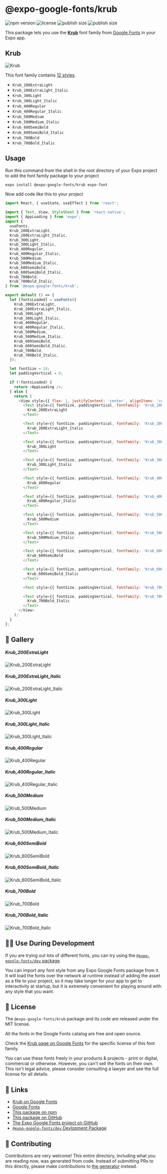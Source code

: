 # @expo-google-fonts/krub

![npm version](https://flat.badgen.net/npm/v/@expo-google-fonts/krub)
![license](https://flat.badgen.net/github/license/expo/google-fonts)
![publish size](https://flat.badgen.net/packagephobia/install/@expo-google-fonts/krub)
![publish size](https://flat.badgen.net/packagephobia/publish/@expo-google-fonts/krub)

This package lets you use the [**Krub**](https://fonts.google.com/specimen/Krub) font family from [Google Fonts](https://fonts.google.com/) in your Expo app.

## Krub

![Krub](./font-family.png)

This font family contains [12 styles](#-gallery).

- `Krub_200ExtraLight`
- `Krub_200ExtraLight_Italic`
- `Krub_300Light`
- `Krub_300Light_Italic`
- `Krub_400Regular`
- `Krub_400Regular_Italic`
- `Krub_500Medium`
- `Krub_500Medium_Italic`
- `Krub_600SemiBold`
- `Krub_600SemiBold_Italic`
- `Krub_700Bold`
- `Krub_700Bold_Italic`

## Usage

Run this command from the shell in the root directory of your Expo project to add the font family package to your project
```sh
expo install @expo-google-fonts/krub expo-font
```

Now add code like this to your project
```js
import React, { useState, useEffect } from 'react';

import { Text, View, StyleSheet } from 'react-native';
import { AppLoading } from 'expo';
import {
  useFonts,
  Krub_200ExtraLight,
  Krub_200ExtraLight_Italic,
  Krub_300Light,
  Krub_300Light_Italic,
  Krub_400Regular,
  Krub_400Regular_Italic,
  Krub_500Medium,
  Krub_500Medium_Italic,
  Krub_600SemiBold,
  Krub_600SemiBold_Italic,
  Krub_700Bold,
  Krub_700Bold_Italic,
} from '@expo-google-fonts/krub';

export default () => {
  let [fontsLoaded] = useFonts({
    Krub_200ExtraLight,
    Krub_200ExtraLight_Italic,
    Krub_300Light,
    Krub_300Light_Italic,
    Krub_400Regular,
    Krub_400Regular_Italic,
    Krub_500Medium,
    Krub_500Medium_Italic,
    Krub_600SemiBold,
    Krub_600SemiBold_Italic,
    Krub_700Bold,
    Krub_700Bold_Italic,
  });

  let fontSize = 24;
  let paddingVertical = 6;

  if (!fontsLoaded) {
    return <AppLoading />;
  } else {
    return (
      <View style={{ flex: 1, justifyContent: 'center', alignItems: 'center' }}>
        <Text style={{ fontSize, paddingVertical, fontFamily: 'Krub_200ExtraLight' }}>
          Krub_200ExtraLight
        </Text>

        <Text style={{ fontSize, paddingVertical, fontFamily: 'Krub_200ExtraLight_Italic' }}>
          Krub_200ExtraLight_Italic
        </Text>

        <Text style={{ fontSize, paddingVertical, fontFamily: 'Krub_300Light' }}>
          Krub_300Light
        </Text>

        <Text style={{ fontSize, paddingVertical, fontFamily: 'Krub_300Light_Italic' }}>
          Krub_300Light_Italic
        </Text>

        <Text style={{ fontSize, paddingVertical, fontFamily: 'Krub_400Regular' }}>
          Krub_400Regular
        </Text>

        <Text style={{ fontSize, paddingVertical, fontFamily: 'Krub_400Regular_Italic' }}>
          Krub_400Regular_Italic
        </Text>

        <Text style={{ fontSize, paddingVertical, fontFamily: 'Krub_500Medium' }}>
          Krub_500Medium
        </Text>

        <Text style={{ fontSize, paddingVertical, fontFamily: 'Krub_500Medium_Italic' }}>
          Krub_500Medium_Italic
        </Text>

        <Text style={{ fontSize, paddingVertical, fontFamily: 'Krub_600SemiBold' }}>
          Krub_600SemiBold
        </Text>

        <Text style={{ fontSize, paddingVertical, fontFamily: 'Krub_600SemiBold_Italic' }}>
          Krub_600SemiBold_Italic
        </Text>

        <Text style={{ fontSize, paddingVertical, fontFamily: 'Krub_700Bold' }}>Krub_700Bold</Text>

        <Text style={{ fontSize, paddingVertical, fontFamily: 'Krub_700Bold_Italic' }}>
          Krub_700Bold_Italic
        </Text>
      </View>
    );
  }
};

```

## 🔡 Gallery

##### Krub_200ExtraLight
![Krub_200ExtraLight](./Krub_200ExtraLight.ttf.png)

##### Krub_200ExtraLight_Italic
![Krub_200ExtraLight_Italic](./Krub_200ExtraLight_Italic.ttf.png)

##### Krub_300Light
![Krub_300Light](./Krub_300Light.ttf.png)

##### Krub_300Light_Italic
![Krub_300Light_Italic](./Krub_300Light_Italic.ttf.png)

##### Krub_400Regular
![Krub_400Regular](./Krub_400Regular.ttf.png)

##### Krub_400Regular_Italic
![Krub_400Regular_Italic](./Krub_400Regular_Italic.ttf.png)

##### Krub_500Medium
![Krub_500Medium](./Krub_500Medium.ttf.png)

##### Krub_500Medium_Italic
![Krub_500Medium_Italic](./Krub_500Medium_Italic.ttf.png)

##### Krub_600SemiBold
![Krub_600SemiBold](./Krub_600SemiBold.ttf.png)

##### Krub_600SemiBold_Italic
![Krub_600SemiBold_Italic](./Krub_600SemiBold_Italic.ttf.png)

##### Krub_700Bold
![Krub_700Bold](./Krub_700Bold.ttf.png)

##### Krub_700Bold_Italic
![Krub_700Bold_Italic](./Krub_700Bold_Italic.ttf.png)


## 👩‍💻 Use During Development

If you are trying out lots of different fonts, you can try using the [`@expo-google-fonts/dev` package](https://github.com/expo/google-fonts/tree/master/font-packages/dev#readme).

You can import *any* font style from any Expo Google Fonts package from it. It will load the fonts
over the network at runtime instead of adding the asset as a file to your project, so it may take longer
for your app to get to interactivity at startup, but it is extremely convenient
for playing around with any style that you want.

## 📖 License

The `@expo-google-fonts/krub` package and its code are released under the MIT license.

All the fonts in the Google Fonts catalog are free and open source.

Check the [Krub page on Google Fonts](https://fonts.google.com/specimen/Krub) for the specific license of this font family.

You can use these fonts freely in your products & projects - print or digital, commercial or otherwise. However, you can't sell the fonts on their own. This isn't legal advice, please consider consulting a lawyer and see the full license for all details.

## 🔗 Links

- [Krub on Google Fonts](https://fonts.google.com/specimen/Krub)
- [Google Fonts](https://fonts.google.com/)
- [This package on npm](https://www.npmjs.com/package/@expo-google-fonts/krub)
- [This package on GitHub](https://github.com/expo/google-fonts/tree/master/font-packages/krub)
- [The Expo Google Fonts project on GitHub](https://github.com/expo/google-fonts)
- [`@expo-google-fonts/dev` Devlopment Package](https://github.com/expo/google-fonts/tree/master/font-packages/dev)

## 🤝 Contributing

Contributions are very welcome! This entire directory, including what you are reading now, was generated from code. Instead of submitting PRs to this directly, please make contributions to [the generator](https://github.com/expo/google-fonts/tree/master/packages/generator) instead.
